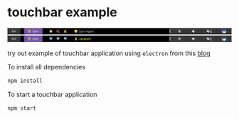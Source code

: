 # touchbar example

<div align = 'left'>
  <img src="image/example-1.png" width="1000" />
</div>

<div align = 'left'>
  <img src="image/example-2.png" width="1000" />
</div>

try out example of touchbar application using `electron` from this [blog](https://electron.atom.io/blog/2017/03/08/touch-bar-support)

To install all dependencies

```bash
npm install
```

To start a touchbar application

```bash
npm start
```
